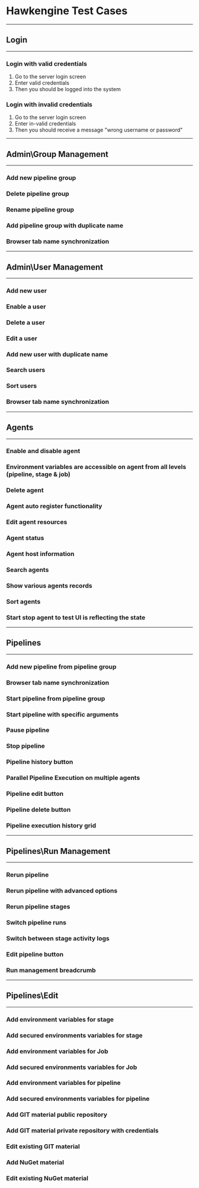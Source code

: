 # Hawkengine Test Cases
-------------------------
## Login
----------------

### Login with valid credentials  
 1. Go to the server login screen
 2. Enter valid credentials
 3. Then you should be logged into the system

### Login with invalid credentials 
 1. Go to the server login screen
 2. Enter in-valid credentials
 3. Then you should receive a message "wrong username or password"
 
-------------------------
## Admin\Group Management
-------------------------
### Add new pipeline group
### Delete pipeline group
### Rename pipeline group
### Add pipeline group with duplicate name
### Browser tab name synchronization
 
-------------------------
## Admin\User Management
-------------------------
### Add new user
### Enable a user
### Delete a user
### Edit a user
### Add new user with duplicate name
### Search users
### Sort users
### Browser tab name synchronization
 
---------
## Agents
---------
### Enable and disable agent
### Environment variables are accessible on agent from all levels (pipeline, stage & job)
### Delete agent
### Agent auto register functionality
### Edit agent resources
### Agent status
### Agent host information
### Search agents
### Show various agents records 
### Sort agents
### Start stop agent to test UI is reflecting the state  
 
------------
## Pipelines
------------
### Add new pipeline from pipeline group
### Browser tab name synchronization
### Start pipeline from pipeline group
### Start pipeline with specific arguments
### Pause pipeline
### Stop pipeline
### Pipeline history button
### Parallel Pipeline Execution on multiple agents
### Pipeline edit button
### Pipeline delete button
### Pipeline execution history grid
 
---------
## Pipelines\Run Management
---------
### Rerun pipeline
### Rerun pipeline with advanced options
### Rerun pipeline stages
### Switch pipeline runs
### Switch between stage activity logs
### Edit pipeline button
### Run management breadcrumb
  
------------
## Pipelines\Edit
---------
### Add environment variables for stage
### Add secured environments variables for stage  
### Add environment variables for Job
### Add secured environments variables for Job 
### Add environment variables for pipeline
### Add secured environments variables for pipeline
### Add GIT material public repository
### Add GIT material private repository with credentials
### Edit existing GIT material
### Add NuGet material
### Edit existing NuGet material
 
 
